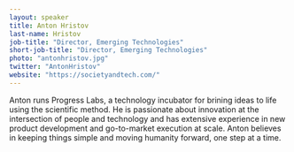 ```yaml
---
layout: speaker
title: Anton Hristov
last-name: Hristov
job-title: "Director, Emerging Technologies"
short-job-title: "Director, Emerging Technologies"
photo: "antonhristov.jpg"
twitter: "AntonHristov"
website: "https://societyandtech.com/"
---
```


Anton runs Progress Labs, a technology incubator for brining ideas to life using the scientific method. He is passionate about innovation at the intersection of people and technology and has extensive experience in new product development and go-to-market execution at scale. Anton believes in keeping things simple and moving humanity forward, one step at a time.